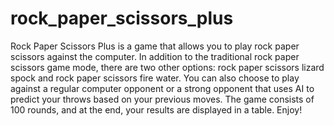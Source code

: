 # rock_paper_scissors_plus

Rock Paper Scissors Plus is a game that allows you to play rock paper scissors against the computer. In addition to the traditional rock paper scissors game mode, there are two other options: rock paper scissors lizard spock and rock paper scissors fire water. You can also choose to play against a regular computer opponent or a strong opponent that uses AI to predict your throws based on your previous moves. The game consists of 100 rounds, and at the end, your results are displayed in a table. Enjoy!
